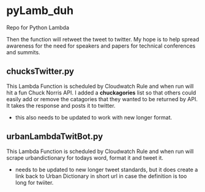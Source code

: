 # pyLamb_duh
Repo for Python Lambda 

Then the function will retweet the tweet to twitter. My hope is to help spread awareness for the need for speakers and papers for technical conferences and summits.  

## chucksTwitter.py
This Lambda Function is scheduled by Cloudwatch Rule and when run will hit a fun Chuck Norris API. I added a **chuckagories** list so that others could easily add or remove the catagories that they wanted to be returned by API.  It takes the response and posts it to twitter. 
* this also needs to be updated to work with new longer format.

## urbanLambdaTwitBot.py
This Lambda Function is scheduled by Cloudwatch Rule and when run will scrape urbandictionary for todays word, format it and tweet it.  
* needs to be updated to new longer tweet standards, but it does create a link back to Urban Dictionary in short url in case the definition is too long for twiiter.
